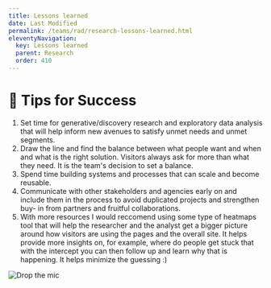 ```yaml
---
title: Lessons learned
date: Last Modified 
permalink: /teams/rad/research-lessons-learned.html
eleventyNavigation:
  key: Lessons learned
  parent: Research
  order: 410
---
```


# 🤔 Tips for Success 


1. Set time for generative/discovery research and exploratory data analysis that will help inform new avenues to satisfy unmet needs and unmet segments.
2. Draw the line and find the balance between what people want and when and what is the right solution. Visitors always ask for more than what they need. It is the team's decision to set a balance.
3. Spend time building systems and processes that can scale and become reusable. 
4. Communicate with other stakeholders and agencies early on and include them in the process to avoid duplicated projects and strengthen buy- in from partners and fruitful collaborations.
5. With more resources I would reccomend using some type of heatmaps tool that will help the researcher and the analyst get a bigger picture around how visitors are using the pages and the overall site. It helps provide more insights on, for example, where do people get stuck that with the intercept you can then follow up and learn why that is happening. It helps minimize the guessing :) 



![Drop the mic](https://media.giphy.com/media/87gXpXVGhITccO2UvV/giphy.gif)
